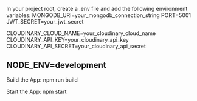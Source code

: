 In your project root, 
create a .env file and add the following environment variables:
MONGODB_URI=your_mongodb_connection_string
PORT=5001
JWT_SECRET=your_jwt_secret

CLOUDINARY_CLOUD_NAME=your_cloudinary_cloud_name
CLOUDINARY_API_KEY=your_cloudinary_api_key
CLOUDINARY_API_SECRET=your_cloudinary_api_secret

NODE_ENV=development
------------------------------------------------------------------------
 
 Build the App:
npm run build

Start the App:
npm start

